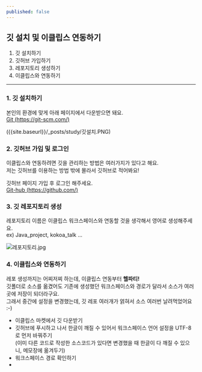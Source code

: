 ```yaml
---
published: false
---
```

## 깃 설치 및 이클립스 연동하기

1. 깃 설치하기
2. 깃허브 가입하기
3. 레포지토리 생성하기
4. 이클립스와 연동하기

---

### 1. 깃 설치하기  

본인의 환경에 맞게 아래 페이지에서 다운받으면 돼요.  
[Git (https://git-scm.com/)](https://git-scm.com/)

({{site.baseurl}}/_posts/study/깃설치.PNG)

### 2. 깃허브 가입 및 로그인  

이클립스와 연동하려면 깃을 관리하는 방법은 여러가지가 있다고 해요.  
저는 깃허브를 이용하는 방법 밖에 몰라서 깃허브로 적어봐요!  

깃허브 페이지 가입 후 로그인 해주세요.  
[Git-hub (https://github.com/)](https://github.com/)

### 3. 깃 레포지토리 생성  

레포지토리 이름은 이클립스 워크스페이스와 연동할 것을 생각해서 영어로 생성해주세요.  
  ex) Java_project, kokoa_talk ...
  
![레포지토리.jpg]({{site.baseurl}}/_posts/study/레포지토리.jpg)

### 4. 이클립스와 연동하기  

레포 생성까지는 어찌저찌 하는데, 이클립스 연동부터 **헬파티!**  
깃폴더로 소스를 옮겼어도 기존에 생성했던 워크스페이스와 경로가 달라서 소스가 여러 곳에 저장이 되더라구요.  
그래서 중간에 설정을 변경했는데, 깃 레포 여러개가 얽혀서 소스 여러번 날려먹었어요 :-)  

- 이클립스 마켓에서 깃 다운받기  
- 깃허브에 푸시하고 나서 한글이 깨질 수 있어서 워크스페이스 언어 설정을 UTF-8로 먼저 바꿔주기  
(이미 다른 코드로 작성한 소스코드가 있다면 변경했을 때 한글이 다 깨질 수 있으니, 메모장에 옮겨두기)  
- 워크스페이스 경로 확인하기  
- 












